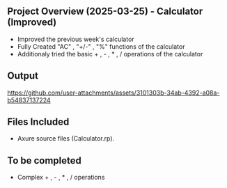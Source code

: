 ## Project Overview (2025-03-25) - Calculator (Improved)

- Improved the previous week's calculator
- Fully Created "AC" , "+/-" , "%" functions of the calculator
- Additionaly tried the basic + , - , * , / operations of the calculator

## Output
https://github.com/user-attachments/assets/3101303b-34ab-4392-a08a-b54837137224

## Files Included
- Axure source files (Calculator.rp).

## To be completed

- Complex + , - , * , / operations
